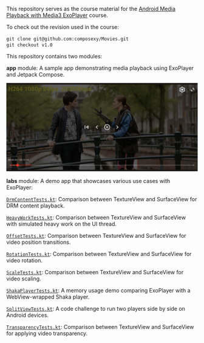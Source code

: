 This repository serves as the course material for the [Android Media Playback with Media3 ExoPlayer](https://www.udemy.com/course/android-media-playback-with-media3-exoplayer/?referralCode=0DCF19B171BCEE1B0BFB) course.

To check out the revision used in the course:
```
git clone git@github.com:composexy/Movies.git
git checkout v1.0
```

This repository contains two modules:

<strong>app</strong> module: A sample app demonstrating media playback using ExoPlayer and Jetpack Compose.

![App module screenshot](assets/course_demo.png)

<strong>labs</strong> module: A demo app that showcases various use cases with ExoPlayer:

[`DrmContentTests.kt`](labs/src/main/java/com/media3/movies/DrmContentTests.kt): Comparison between TextureView and SurfaceView for DRM content playback.

[`HeavyWorkTests.kt`](labs/src/main/java/com/media3/movies/HeavyWorkTests.kt): Comparison between TextureView and SurfaceView with simulated heavy work on the UI thread.

[`OffsetTests.kt`](labs/src/main/java/com/media3/movies/OffsetTests.kt): Comparison between TextureView and SurfaceView for video position transitions.

[`RotationTests.kt`](labs/src/main/java/com/media3/movies/RotationTests.kt): Comparison between TextureView and SurfaceView for video rotation.

[`ScaleTests.kt`](labs/src/main/java/com/media3/movies/ScaleTests.kt): Comparison between TextureView and SurfaceView for video scaling.

[`ShakaPlayerTests.kt`](labs/src/main/java/com/media3/movies/ShakaPlayerTests.kt): A memory usage demo comparing ExoPlayer with a WebView-wrapped Shaka player.

[`SplitViewTests.kt`](labs/src/main/java/com/media3/movies/SplitViewTests.kt): A code challenge to run two players side by side on Android devices.

[`TransparencyTests.kt`](labs/src/main/java/com/media3/movies/TransparencyTests.kt): Comparison between TextureView and SurfaceView for applying video transparency.
